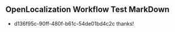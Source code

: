 ## OpenLocalization Workflow Test MarkDown
* d136f95c-90ff-480f-b61c-54de01bd4c2c thanks!

<!--HONumber=Sep16_HO1-->


